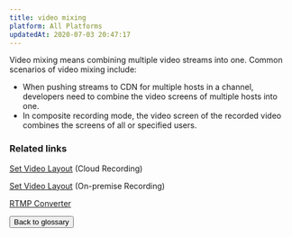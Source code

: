```yaml
---
title: video mixing
platform: All Platforms
updatedAt: 2020-07-03 20:47:17
---
```

Video mixing means combining multiple video streams into one. Common scenarios of video mixing include:

- When pushing streams to CDN for multiple hosts in a channel, developers need to combine the video screens of multiple hosts into one.
- In composite recording mode, the video screen of the recorded video combines the screens of all or specified users.

### Related links

[Set Video Layout](https://docs.agora.io/en/cloud-recording/cloud_recording_layout?platform=All%20Platforms) (Cloud Recording)

[Set Video Layout](https://docs.agora.io/en/Recording/recording_layout?platform=Linux) (On-premise Recording)

[RTMP Converter](https://docs.agora.io/en/Interactive%20Broadcast/cdn_streaming_android?platform=Android)

<a href="./terms"><button>Back to glossary</button></a>